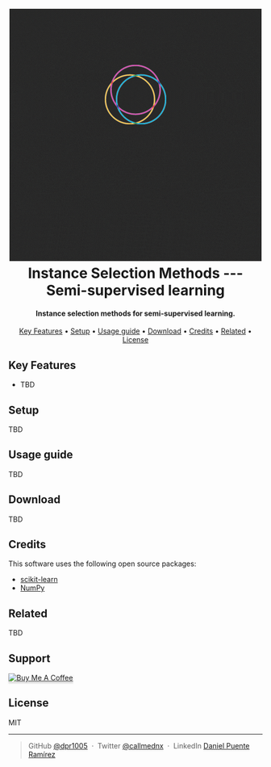 
<h1 align="center">
  <br>
  <a href="https://github.com/dpr1005/Semisupervised-learning-and-instance
-selection-methods"><img src="./misc/ISMSSL.gif" 
alt="ISMSSL by DNX"></a>
  <br>
  Instance Selection Methods --- Semi-supervised learning
  <br>
</h1>

<h4 align="center">Instance selection methods for semi-supervised learning.</h4>



<p align="center">
  <a href="#key-features">Key Features</a> •
  <a href="#setup">Setup</a> •
  <a href="#usage-guide">Usage guide</a> •
  <a href="#download">Download</a> •
  <a href="#credits">Credits</a> •
  <a href="#related">Related</a> •
  <a href="#license">License</a>
</p>



## Key Features

* TBD

## Setup

TBD

## Usage guide

TBD


## Download

TBD

## Credits

This software uses the following open source packages:

- [scikit-learn](https://sklearn.org)
- [NumPy](https://numpy.org)


## Related

TBD

## Support

<a href="https://buymeacoffee.com/danielpuente" target="_blank"><img src="https://www.buymeacoffee.com/assets/img/custom_images/purple_img.png" alt="Buy Me A Coffee" style="height: 41px !important;width: 174px !important;box-shadow: 0px 3px 2px 0px rgba(190, 190, 190, 0.5) !important;-webkit-box-shadow: 0px 3px 2px 0px rgba(190, 190, 190, 0.5) !important;" ></a>



## License

MIT

---

> GitHub [@dpr1005](https://github.com/dpr1005) &nbsp;&middot;&nbsp;
> Twitter [@callmednx](https://twitter.com/callmednx) &nbsp;&middot;&nbsp;
> LinkedIn [Daniel Puente Ramírez](https://www.linkedin.com/in/danielpuenteramirez/)

